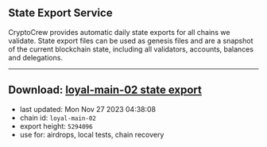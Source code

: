 ## State Export Service
CryptoCrew provides automatic daily state exports for all chains we validate. State export files can be used as genesis files and are a snapshot of the current blockchain state, including all validators, accounts, balances and delegations.

---
**Download: [loyal-main-02 state export](https://dl.ccvalidators.com/SERVICE/loyal/loyal-main-02_export_5294096.json)**
---

- last updated: Mon Nov 27 2023 04:38:08
- chain id: `loyal-main-02`
- export height: `5294096`
- use for: airdrops, local tests, chain recovery
